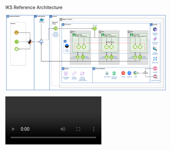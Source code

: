 IKS Reference Architecture

![](./ibmcloud-vpc-iks-architecture.png)

![](./ibmcloud-vpc-iks-architecture.mov)